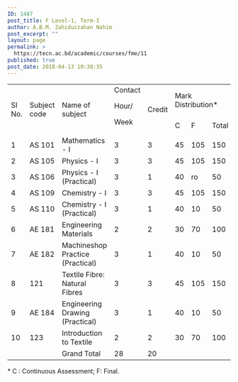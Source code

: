 ```yaml
---
ID: 1487
post_title: F Level-1, Term-I
author: A.B.M. Zahiduzzahan Nahim
post_excerpt: ""
layout: page
permalink: >
  https://tecn.ac.bd/academic/courses/fme/11
published: true
post_date: 2018-04-13 10:38:35
---
```

<table width="636">
<tbody>
<tr>
<td rowspan="2" width="32">SI No.</td>
<td rowspan="2" width="82">Subject code</td>
<td rowspan="2" width="205">Name of subject</td>
<td rowspan="2" width="63">Contact

Hour/

Week</td>
<td rowspan="2" width="64">Credit</td>
<td colspan="3" width="190">Mark Distribution*</td>
</tr>
<tr>
<td width="63">C</td>
<td width="63">F</td>
<td width="64">Total</td>
</tr>
<tr>
<td width="32">1</td>
<td width="82">AS 101</td>
<td width="205">Mathematics - I</td>
<td width="63">3</td>
<td width="64">3</td>
<td width="63">45</td>
<td width="63">105</td>
<td width="64">150</td>
</tr>
<tr>
<td width="32">2</td>
<td width="82">AS 105</td>
<td width="205">Physics - I</td>
<td width="63">3</td>
<td width="64">3</td>
<td width="63">45</td>
<td width="63">105</td>
<td width="64">150</td>
</tr>
<tr>
<td width="32">3</td>
<td width="82">AS 106</td>
<td width="205">Physics - I (Practical)</td>
<td width="63">3</td>
<td width="64">1</td>
<td width="63">40</td>
<td width="63">ro</td>
<td width="64">50</td>
</tr>
<tr>
<td width="32">4</td>
<td width="82">AS 109</td>
<td width="205">Chemistry - I</td>
<td width="63">3</td>
<td width="64">3</td>
<td width="63">45</td>
<td width="63">105</td>
<td width="64">150</td>
</tr>
<tr>
<td width="32">5</td>
<td width="82">AS 110</td>
<td width="205">Chemistry - I (Practical)</td>
<td width="63">3</td>
<td width="64">1</td>
<td width="63">40</td>
<td width="63">10</td>
<td width="64">50</td>
</tr>
<tr>
<td width="32">6</td>
<td width="82">AE 181</td>
<td width="205">Engineering Materials</td>
<td width="63">2</td>
<td width="64">2</td>
<td width="63">30</td>
<td width="63">70</td>
<td width="64">100</td>
</tr>
<tr>
<td width="32">7</td>
<td width="82">AE 182</td>
<td width="205">Machineshop Practice (Practical)</td>
<td width="63">3</td>
<td width="64">1</td>
<td width="63">40</td>
<td width="63">10</td>
<td width="64">50</td>
</tr>
<tr>
<td width="32">8</td>
<td width="82">121</td>
<td width="205">Textile Fibre: Natural Fibres</td>
<td width="63">3</td>
<td width="64">3</td>
<td width="63">45</td>
<td width="63">105</td>
<td width="64">150</td>
</tr>
<tr>
<td width="32">9</td>
<td width="82">AE 184</td>
<td width="205">Engineering Drawing (Practical)</td>
<td width="63">3</td>
<td width="64">1</td>
<td width="63">40</td>
<td width="63">10</td>
<td width="64">50</td>
</tr>
<tr>
<td width="32">10</td>
<td width="82">123</td>
<td width="205">Introduction to Textile</td>
<td width="63">2</td>
<td width="64">2</td>
<td width="63">30</td>
<td width="63">70</td>
<td width="64">100</td>
</tr>
<tr>
<td width="32"></td>
<td width="82"></td>
<td width="205">Grand Total</td>
<td width="63">28</td>
<td width="64">20</td>
<td width="63"></td>
<td width="63"></td>
<td width="64"></td>
</tr>
</tbody>
</table>
* C : Continuous Assessment; F: Final.
